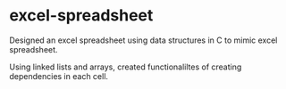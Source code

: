 # excel-spreadsheet

Designed an excel spreadsheet using data structures in C to mimic excel spreadsheet.

Using linked lists and arrays, created functionaliltes of creating dependencies in each cell. 
